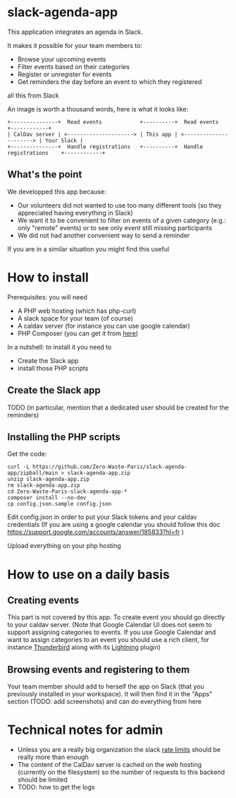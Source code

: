 slack-agenda-app
================

This application integrates an agenda in Slack.

It makes it possible for your team members to:
* Browse your upcoming events
* Filter events based on their categories
* Register or unregister for events
* Get reminders the day before an event to which they registered

all this from Slack

An image is worth a thousand words, here is what it looks like:

    +---------------+  Read events            +----------+  Read events             +------------+
    | CalDav server | <---------------------> | This app | <----------------------> | Your Slack |
    +---------------+  Handle registrations   +----------+  Handle registrations    +------------+

What's the point
----------------

We developped this app because:

* Our volunteers did not wanted to use too many different tools (so they appreciated having everything in Slack)
* We want it to be convenient to filter on events of a given category (e.g.: only "remote" events) or to see only event still missing participants
* We did not had another convenient way to send a reminder

If you are in a similar situation you might find this useful

How to install
==============

Prerequisites: you will need

* A PHP web hosting (which has php-curl)
* A slack space for your team (of course)
* A caldav server (for instance you can use google calendar)
* PHP Composer (you can get it from [here](https://getcomposer.org/))

In a nutshell: to install it you need to

- Create the Slack app
- install those PHP scripts

Create the Slack app
--------------------

TODO (in particular, mention that a dedicated user should be created for the reminders)

Installing the PHP scripts
--------------------------
Get the code:

    curl -L https://github.com/Zero-Waste-Paris/slack-agenda-app/zipball/main > slack-agenda-app.zip
    unzip slack-agenda-app.zip
    rm slack-agenda-app.zip
    cd Zero-Waste-Paris-slack-agenda-app-*
    composer install --no-dev
    cp config.json.sample config.json

Edit config.json in order to put your Slack tokens and your caldav credentials (If you are using a google calendar you should follow this doc https://support.google.com/accounts/answer/185833?hl=fr )

Upload everything on your php hosting

How to use on a daily basis
===========================
Creating events
---------------

This part is not covered by this app. To create event you should go directly to your caldav server. (Note that Google Calendar UI
does not seem to support assigning categories to events. If you use Google Calendar and want to assign categories to an event you
should use a rich client, for instance [Thunderbird](https://www.thunderbird.net/en-US/) along with its [Lightning](https://www.thunderbird.net/en-US/calendar/) plugin)

Browsing events and registering to them
---------------------------------------

Your team member should add to herself the app on Slack (that you previously installed in your workspace). It will then find it
in the "Apps" section (TODO: add screenshots) and can do everything from here

Technical notes for admin
=========================

* Unless you are a really big organization the slack [rate limits](https://api.slack.com/changelog/2018-03-great-rate-limits) should be really more than enough
* The content of the CalDav server is cached on the web hosting (currently on the filesystem) so the number of requests to this backend should be limited
* TODO: how to get the logs


